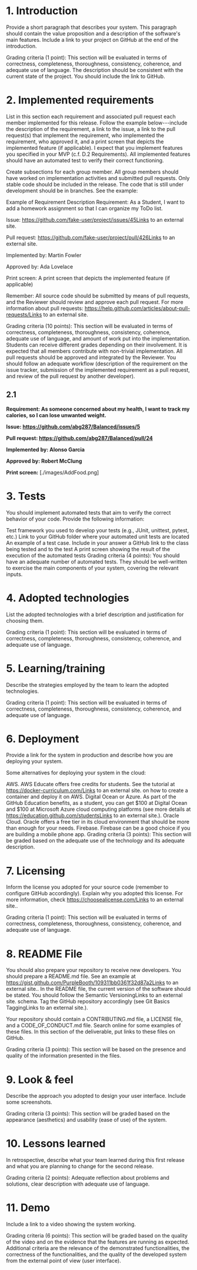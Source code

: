 # 1. Introduction

Provide a short paragraph that describes your system. This paragraph should contain the value proposition and a description of the software's main features. Include a link to your project on GitHub at the end of the introduction.

Grading criteria (1 point): This section will be evaluated in terms of correctness, completeness, thoroughness, consistency, coherence, and adequate use of language. The description should be consistent with the current state of the project. You should include the link to GitHub.

# 2. Implemented requirements

List in this section each requirement and associated pull request each member implemented for this release. Follow the example below---include the description of the requirement, a link to the issue, a link to the pull request(s) that implement the requirement, who implemented the requirement, who approved it, and a print screen that depicts the implemented feature (if applicable). I expect that you implement features you specified in your MVP (c.f. D.2 Requirements). All implemented features should have an automated test to verify their correct functioning. 

Create subsections for each group member. All group members should have worked on implementation activities and submitted pull requests. Only stable code should be included in the release. The code that is still under development should be in branches. See the example:

Example of Requirement Description
Requirement: As a Student, I want to add a homework assignment so that I can organize my ToDo list.

Issue: https://github.com/fake-user/project/issues/45Links to an external site.

Pull request: https://github.com/fake-user/project/pull/426Links to an external site.

Implemented by: Martin Fowler

Approved by: Ada Lovelace

Print screen: A print screen that depicts the implemented feature (if applicable)

Remember: All source code should be submitted by means of pull requests, and the Reviewer should review and approve each pull request. For more information about pull requests: https://help.github.com/articles/about-pull-requests/Links to an external site.  

Grading criteria (10 points): This section will be evaluated in terms of correctness, completeness, thoroughness, consistency, coherence, adequate use of language, and amount of work put into the implementation. Students can receive different grades depending on their involvement. It is expected that all members contribute with non-trivial implementation. All pull requests should be approved and integrated by the Reviewer. You should follow an adequate workflow (description of the requirement on the issue tracker, submission of the implemented requirement as a pull request, and review of the pull request by another developer). 

## 2.1

**Requirement: As someone concerned about my health, I want to track my calories, so I can lose unwanted weight.**

**Issue: https://github.com/abg287/Balanced/issues/5**

**Pull request: https://github.com/abg287/Balanced/pull/24**

**Implemented by: Alonso Garcia**

**Approved by: Robert McClung**

**Print screen:** [./images/AddFood.png]

# 3. Tests

You should implement automated tests that aim to verify the correct behavior of your code. Provide the following information:

Test framework you used to develop your tests (e.g., JUnit, unittest, pytest, etc.)
Link to your GitHub folder where your automated unit tests are located
An example of a test case. Include in your answer a GitHub link to the class being tested and to the test
A print screen showing the result of the execution of the automated tests
Grading criteria (4 points): You should have an adequate number of automated tests. They should be well-written to exercise the main components of your system, covering the relevant inputs.

# 4. Adopted technologies

List the adopted technologies with a brief description and justification for choosing them.

Grading criteria (1 point): This section will be evaluated in terms of correctness, completeness, thoroughness, consistency, coherence, and adequate use of language.

# 5. Learning/training

Describe the strategies employed by the team to learn the adopted technologies. 

Grading criteria (1 point): This section will be evaluated in terms of correctness, completeness, thoroughness, consistency, coherence, and adequate use of language.

# 6. Deployment

Provide a link for the system in production and describe how you are deploying your system. 

Some alternatives for deploying your system in the cloud: 

AWS. AWS Educate offers free credits for students. See the tutorial at https://docker-curriculum.com/Links to an external site. on how to create a container and deploy it on AWS. 
Digital Ocean or Azure. As part of the GitHub Education benefits, as a student, you can get $100 at Digital Ocean and $100 at Microsoft Azure cloud computing platforms (see more details at https://education.github.com/studentsLinks to an external site.).
Oracle Cloud. Oracle offers a free tier in its cloud environment that should be more than enough for your needs.
Firebase. Firebase can be a good choice if you are building a mobile phone app. 
 Grading criteria (3 points): This section will be graded based on the adequate use of the technology and its adequate description. 

# 7. Licensing

Inform the license you adopted for your source code (remember to configure GitHub accordingly). Explain why you adopted this license. For more information, check https://choosealicense.com/Links to an external site..

Grading criteria (1 point): This section will be evaluated in terms of correctness, completeness, thoroughness, consistency, coherence, and adequate use of language.

# 8. README File

You should also prepare your repository to receive new developers. You should prepare a README.md file. See an example at https://gist.github.com/PurpleBooth/109311bb0361f32d87a2Links to an external site.. In the README file, the current version of the software should be stated. You should follow the Semantic VersioningLinks to an external site. schema. Tag the GitHub repository accordingly (see Git Basics TaggingLinks to an external site.). 

Your repository should contain a CONTRIBUTING.md file, a LICENSE file, and a CODE_OF_CONDUCT.md file. Search online for some examples of these files. In this section of the deliverable, put links to these files on GitHub.

Grading criteria (3 points): This section will be based on the presence and quality of the information presented in the files.

# 9. Look & feel

Describe the approach you adopted to design your user interface. Include some screenshots.

Grading criteria (3 points): This section will be graded based on the appearance (aesthetics) and usability (ease of use) of the system.

# 10. Lessons learned

In retrospective, describe what your team learned during this first release and what you are planning to change for the second release. 

Grading criteria (2 points): Adequate reflection about problems and solutions, clear description with adequate use of language. 

# 11. Demo

Include a link to a video showing the system working.

Grading criteria (6 points): This section will be graded based on the quality of the video and on the evidence that the features are running as expected. Additional criteria are the relevance of the demonstrated functionalities, the correctness of the functionalities, and the quality of the developed system from the external point of view (user interface).

